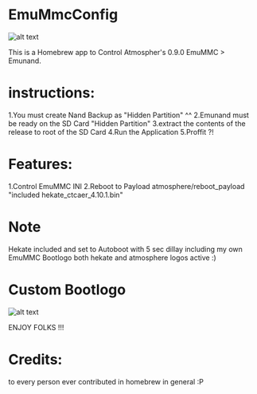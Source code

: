# EmuMmcConfig

![alt text](https://i.imgur.com/4BEIW5N.jpg)

This is a Homebrew app to Control Atmospher's 0.9.0 EmuMMC > Emunand.

# instructions:
1.You must create Nand Backup as "Hidden Partition" ^^
2.Emunand must be ready on the SD Card "Hidden Partition"
3.extract the contents of the release to root of the SD Card
4.Run the Application
5.Proffit ?!

# Features:
1.Control EmuMMC INI
2.Reboot to Payload atmosphere/reboot_payload "included hekate_ctcaer_4.10.1.bin"

# Note
Hekate included and set to Autoboot with 5 sec dillay including my own EmuMMC Bootlogo both hekate and atmosphere logos active :)

# Custom Bootlogo
![alt text](https://i.imgur.com/z4bH7Rl.jpg)

ENJOY FOLKS !!!

# Credits:
to every person ever contributed in homebrew in general :P
